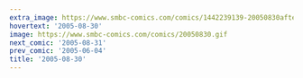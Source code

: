 ```yaml
---
extra_image: https://www.smbc-comics.com/comics/1442239139-20050830after.png
hovertext: '2005-08-30'
image: https://www.smbc-comics.com/comics/20050830.gif
next_comic: '2005-08-31'
prev_comic: '2005-06-04'
title: '2005-08-30'
---
```


